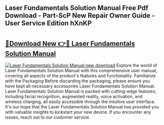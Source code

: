 ## Laser Fundamentals Solution Manual Free Pdf Download - Part-ScP New Repair Owner Guide - User Service Edition hXnKP

# <h2><a href="http://bc48371.oget.top/?id=Laser+Fundamentals+Solution+Manual">🔗Download New 👉🔴 Laser Fundamentals Solution Manual</a></h2>

[![Laser Fundamentals Solution Manual new download](https://i.imgur.com/5g1atiW.png)](http://bc48371.oget.top/?id=Laser+Fundamentals+Solution+Manual)
Explore the world of Laser Fundamentals Solution Manual with this comprehensive user manual, covering all aspects of the product's features and functionality. Familiarize with the Packaging Before discarding the packaging, please ensure you have kept all necessary accessories Laser Fundamentals Solution Manual. Laser Fundamentals Solution Manual is packed with cutting-edge features, including facial recognition, augmented reality, voice activation, and wireless charging, all easily accessible through the intuitive user interface. It's our hope that the Laser Fundamentals Solution Manual has provided you with valuable insights to kickstart your new device. If you encounter any issues, reach out to our customer service.
